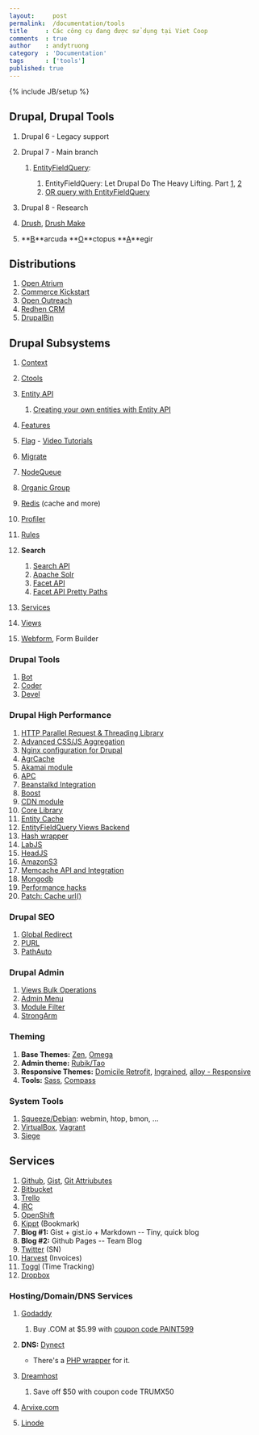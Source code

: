 ```yaml
---
layout:     post
permalink:  /documentation/tools
title     : Các công cụ đang được sử dụng tại Viet Coop
comments  : true
author    : andytruong
category  : 'Documentation'
tags      : ['tools']
published: true
---
```


{% include JB/setup %}

## Drupal, Drupal Tools

1. Drupal 6 - Legacy support
1. Drupal 7 - Main branch

    1. [EntityFieldQuery](http://goo.gl/U2llB ""):
        
        1. EntityFieldQuery: Let Drupal Do The Heavy Lifting. Part [1](http://goo.gl/mCLEQ ""), [2](http://goo.gl/9fPj2 "")
        1. [OR query with EntityFieldQuery](http://goo.gl/2Hnwl "")

1. Drupal 8 - Research
1. [Drush](http://goo.gl/9xAyG), [Drush Make](http://goo.gl/EM2fK)
1. **[B](http://goo.gl/8gj7q)**arcuda **[O](http://goo.gl/u2kjo)**ctopus **[A](http://goo.gl/zkOad)**egir

## Distributions

1. [Open Atrium](http://openatrium.com/)
1. [Commerce Kickstart](http://goo.gl/5FgwA)
1. [Open Outreach](http://drupal.org/project/openoutreach)
1. [Redhen CRM](http://drupal.org/project/redhen)
1. [DrupalBin](http://drupal.org/project/drupalbin)

## Drupal Subsystems

1. [Context](http://drupal.org/project/context)
1. [Ctools](http://drupal.org/project/ctools)
1. [Entity API](http://drupal.org/project/entity)

    1. [Creating your own entities with Entity API](http://goo.gl/jJL5k "")
    
1. [Features](http://drupal.org/project/features)
1. [Flag](http://drupal.org/project/flag) - [Video Tutorials](http://goo.gl/I3bBe "")
1. [Migrate](http://drupal.org/project/migrate)
1. [NodeQueue](http://drupal.org/project/nodequeue)
1. [Organic Group](http://drupal.org/project/og)
1. [Redis](http://drupal.org/project/redis) (cache and more)
1. [Profiler](http://drupal.org/project/profiler)
1. [Rules](http://drupal.org/project/rules)
1. **Search**

    1. [Search API](http://drupal.org/project/search_api "")
    1. [Apache Solr](http://drupal.org/project/apachesolr "")
    1. [Facet API](http://drupal.org/project/facetapi "")
    1. [Facet API Pretty Paths](http://goo.gl/HqjQ2 "")
    
1. [Services](http://drupal.org/project/services)
1. [Views](http://drupal.org/project/views)
1. [Webform](http://drupal.org/webform), Form Builder

### Drupal Tools

1. [Bot](/documentations/tools/drupal/drupal-bot)
1. [Coder](http://drupal.org/project/coder)
1. [Devel](http://drupal.org/project/devel)

### Drupal High Performance

1. [HTTP Parallel Request & Threading Library](http://drupal.org/project/httprl)
1. [Advanced CSS/JS Aggregation](http://drupal.org/project/advagg)
1. [Nginx configuration for Drupal](https://github.com/alanthing/drupal-with-nginx "")
1. [AgrCache](http://drupal.org/project/agrcache "")
1. [Akamai module](http://drupal.org/project/akamai)
1. [APC](http://drupal.org/project/apc "")
1. [Beanstalkd Integration](http://drupal.org/beanstalkd "")
1. [Boost](http://drupal.org/project/boost "")
1. [CDN module](http://drupal.org/project/cdn)
1. [Core Library](http://drupal.org/project/core_library "")
1. [Entity Cache](http://drupal.org/project/entitycache "")
1. [EntityFieldQuery Views Backend](http://drupal.org/project/efq_views "")
1. [Hash wrapper](http://drupal.org/project/hash_wrapper "")
1. [LabJS](http://drupal.org/project/labjs "")
1. [HeadJS](http://drupal.org/project/headjs "")
1. [AmazonS3](http://drupal.org/project/AmazonS3 "")
1. [Memcache API and Integration](http://drupal.org/project/memcache "")
1. [Mongodb](http://drupal.org/project/mongodb "")
1. [Performance hacks](http://drupal.org/project/performance_hacks "")
1. [Patch: Cache url()](http://drupal.org/node/1327720 "")

### Drupal SEO

1. [Global Redirect](http://drupal.org/project/globalredirect)
1. [PURL](http://drupal.org/project/purl)
1. [PathAuto](http://drupal.org/project/pathauto)

### Drupal Admin

1. [Views Bulk Operations](http://drupal.org/project/views_bulk_operations "")
1. [Admin Menu](http://drupal.org/project/admin_menu "")
1. [Module Filter](http://drupal.org/project/module_filter)
1. [StrongArm](http://drupal.org/project/strongarm)

### Theming

1. **Base Themes:** [Zen](http://drupal.org/project/zen ""), [Omega](http://drupal.org/project/omega)
1. **Admin theme:** [Rubik/Tao](http://drupal.org/project/rubik)
1. **Responsive Themes:** [Domicile Retrofit]("http://drupal.org/project/domicile_responsive"), [Ingrained](http://drupal.org/project/ingrained ""), [alloy - Responsive](http://drupal.org/project/alloy "")
1. **Tools:** [Sass](http://sass-lang.com/), [Compass](http://compass-style.org/)

### System Tools

1. [Squeeze/Debian](http://www.debian.org/): webmin, htop, bmon, …
1. [VirtualBox](https://www.virtualbox.org/), [Vagrant](http://vagrantup.com/ "")
1. [Siege](http://www.joedog.org/siege-home/ "")

## Services

1. [Github](https://github.com/), [Gist](https://gist.github.com/), [Git Attriubutes](http://goo.gl/cKVkn)
1. [Bitbucket](https://bitbucket.org/)
1. [Trello](https://gist.github.com/3a19f8ad9946a1820b70)
1. [IRC](/documentation/tools/irc)
1. [OpenShift](https://openshift.redhat.com/)
1. [Kippt](https://www.kippt.com/) (Bookmark)
1. **Blog #1:** Gist + gist.io + Markdown -- Tiny, quick blog
1. **Blog #2:** Github Pages -- Team Blog
1. [Twitter](https://twitter.com/) (SN)
1. [Harvest](http://www.getharvest.com/) (Invoices)
1. [Toggl](https://www.toggl.com/) (Time Tracking)
1. [Dropbox](http://db.tt/9Qv7wX7 "Dropbox")

### Hosting/Domain/DNS Services

1. [Godaddy](http://x.co/vietcoop "")

    1. Buy .COM at $5.99 with [coupon code PAINT599](http://x.co/vietcoop "")
    
1. **DNS:** [Dynect](https://manage.dynect.net/)

	- There's a [PHP wrapper](http://goo.gl/C5xRD "Dynect-REST-PHP") for it.
    
1. [Dreamhost](http://goo.gl/vTKFa "Dreamhost")

	1. Save off $50 with coupon code TRUMX50
    
1. [Arvixe.com](http://www.arvixe.com/4440.html "")
1. [Linode](http://goo.gl/BvErv "Linode VPS")
